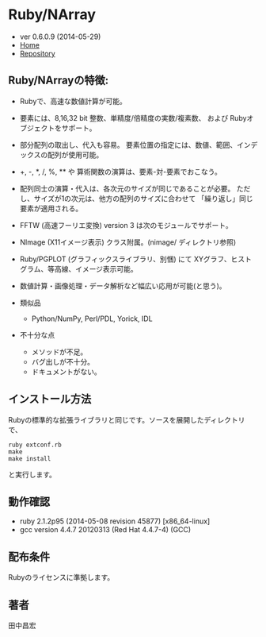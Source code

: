 # Ruby/NArray

* ver 0.6.0.9 (2014-05-29)
* [Home](http://masa16.github.io/narray/)
* [Repository](https://github.com/masa16/narray)

## Ruby/NArrayの特徴:

* Rubyで、高速な数値計算が可能。
* 要素には、8,16,32 bit 整数、単精度/倍精度の実数/複素数、
  および Rubyオブジェクトをサポート。
* 部分配列の取出し、代入も容易。
  要素位置の指定には、数値、範囲、インデックスの配列が使用可能。
* +, -, *, /, %, ** や 算術関数の演算は、要素-対-要素でおこなう。
* 配列同士の演算・代入は、各次元のサイズが同じであることが必要。
  ただし、サイズが1の次元は、他方の配列のサイズに合わせて
  「繰り返し」同じ要素が適用される。
* FFTW (高速フーリエ変換) version 3 は次のモジュールでサポート。
* NImage (X11イメージ表示) クラス附属。(nimage/ ディレクトリ参照)
* Ruby/PGPLOT (グラフィックスライブラリ、別悃) にて
  XYグラフ、ヒストグラム、等高線、イメージ表示可能。
* 数値計算・画像処理・データ解析など幅広い応用が可能(と思う)。

* 類似品
  * Python/NumPy, Perl/PDL, Yorick, IDL

* 不十分な点
  * メソッドが不足。
  * バグ出しが不十分。
  * ドキュメントがない。

## インストール方法

Rubyの標準的な拡張ライブラリと同じです。ソースを展開したディレクトリで、

    ruby extconf.rb
    make
    make install

と実行します。

## 動作確認

* ruby 2.1.2p95 (2014-05-08 revision 45877) [x86_64-linux]
* gcc version 4.4.7 20120313 (Red Hat 4.4.7-4) (GCC)

## 配布条件

Rubyのライセンスに準拠します。

## 著者

田中昌宏
